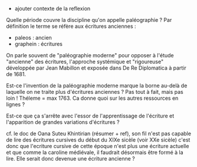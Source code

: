 <!--
.. title: 053 - Reflections on paleography
.. slug: 053
.. date: 2023-05-23 18:31:57 UTC-04:00
.. tags: 
.. category: 
.. link: 
.. status: draft
.. description: 
.. type: text
-->

- ajouter contexte de la reflexion 


Quelle période couvre la discipline qu'on appelle paléographie ? Par définition le terme se réfère aux écritures anciennes : 
- paleos : ancien
- graphein : écritures

On parle souvent de "paléographie moderne" pour opposer à l'étude "ancienne" des écritures, l'approche systémique et "rigoureuse" développée par Jean Mabillon et exposée dans De Re Diplomatica à partir de 1681. 

Est-ce l'invention de la paléographie moderne marque la borne au-delà de laquelle on ne traite plus d'écritures anciennes ? Pas tout à fait, mais pas loin ! Théleme = max 1763. Ca donne quoi sur les autres ressources en lignes ?

Est-ce que ça s'arrête avec l'essor de l'apprentissage de l'écriture et l'apparition de grandes variations d'écritures ?

cf. le doc de Oana Suteu Khintirian (résumer + ref), son fil n'est pas capable de lire des écritures cursives du début du XIXe sicèle (voir XXe sicèle) c'est donc que l'ecriture cursive de cette époque n'est plus une écriture actuelle et que comme la caroline médiévale, il faudrait désormais être formé à la lire. Elle serait donc devenue une écriture ancienne ? 